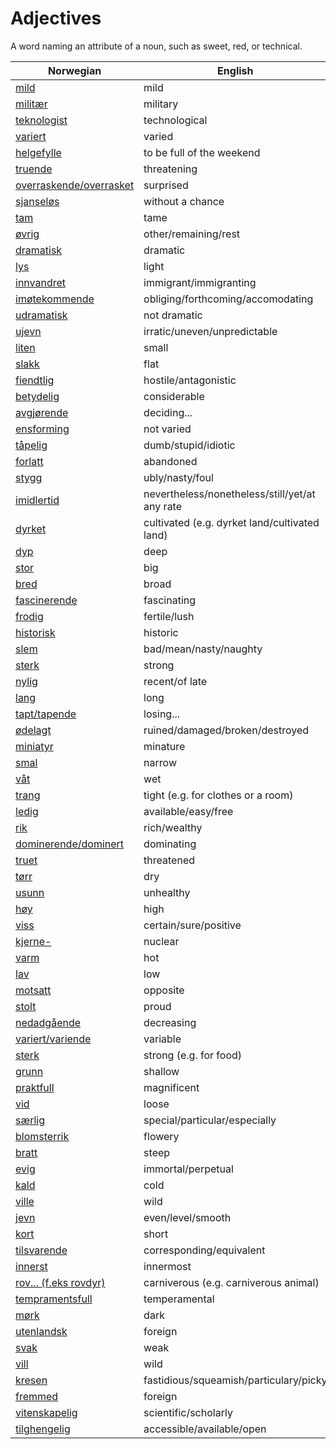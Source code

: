 # Adjectives

A word naming an attribute of a noun, such as sweet, red, or technical.

| Norwegian | English |
| --- | --- |
| [mild](https://www.ordnett.no/search?language=no&phrase=mild) | mild |
| [militær](https://www.ordnett.no/search?language=no&phrase=militær) | military |
| [teknologist](https://www.ordnett.no/search?language=no&phrase=teknologist) | technological |
| [variert](https://www.ordnett.no/search?language=no&phrase=variert) | varied |
| [helgefylle](https://www.ordnett.no/search?language=no&phrase=helgefylle) | to be full of the weekend |
| [truende](https://www.ordnett.no/search?language=no&phrase=truende) | threatening |
| [overraskende/overrasket](https://www.ordnett.no/search?language=no&phrase=overraskende/overrasket) | surprised |
| [sjanseløs](https://www.ordnett.no/search?language=no&phrase=sjanseløs) | without a chance |
| [tam](https://www.ordnett.no/search?language=no&phrase=tam) | tame |
| [øvrig](https://www.ordnett.no/search?language=no&phrase=øvrig) | other/remaining/rest |
| [dramatisk](https://www.ordnett.no/search?language=no&phrase=dramatisk) | dramatic |
| [lys](https://www.ordnett.no/search?language=no&phrase=lys) | light |
| [innvandret](https://www.ordnett.no/search?language=no&phrase=innvandret) | immigrant/immigranting |
| [imøtekommende](https://www.ordnett.no/search?language=no&phrase=imøtekommende) | obliging/forthcoming/accomodating |
| [udramatisk](https://www.ordnett.no/search?language=no&phrase=udramatisk) | not dramatic |
| [ujevn](https://www.ordnett.no/search?language=no&phrase=ujevn) | irratic/uneven/unpredictable |
| [liten](https://www.ordnett.no/search?language=no&phrase=liten) | small |
| [slakk](https://www.ordnett.no/search?language=no&phrase=slakk) | flat |
| [fiendtlig](https://www.ordnett.no/search?language=no&phrase=fiendtlig) | hostile/antagonistic |
| [betydelig](https://www.ordnett.no/search?language=no&phrase=betydelig) | considerable |
| [avgjørende](https://www.ordnett.no/search?language=no&phrase=avgjørende) | deciding... |
| [ensforming](https://www.ordnett.no/search?language=no&phrase=ensforming) | not varied |
| [tåpelig](https://www.ordnett.no/search?language=no&phrase=tåpelig) | dumb/stupid/idiotic |
| [forlatt](https://www.ordnett.no/search?language=no&phrase=forlatt) | abandoned |
| [stygg](https://www.ordnett.no/search?language=no&phrase=stygg) | ubly/nasty/foul |
| [imidlertid](https://www.ordnett.no/search?language=no&phrase=imidlertid) | nevertheless/nonetheless/still/yet/at any rate |
| [dyrket](https://www.ordnett.no/search?language=no&phrase=dyrket) | cultivated (e.g. dyrket land/cultivated land) |
| [dyp](https://www.ordnett.no/search?language=no&phrase=dyp) | deep |
| [stor](https://www.ordnett.no/search?language=no&phrase=stor) | big |
| [bred](https://www.ordnett.no/search?language=no&phrase=bred) | broad |
| [fascinerende](https://www.ordnett.no/search?language=no&phrase=fascinerende) | fascinating |
| [frodig](https://www.ordnett.no/search?language=no&phrase=frodig) | fertile/lush |
| [historisk](https://www.ordnett.no/search?language=no&phrase=historisk) | historic |
| [slem](https://www.ordnett.no/search?language=no&phrase=slem) | bad/mean/nasty/naughty |
| [sterk](https://www.ordnett.no/search?language=no&phrase=sterk) | strong |
| [nylig](https://www.ordnett.no/search?language=no&phrase=nylig) | recent/of late |
| [lang](https://www.ordnett.no/search?language=no&phrase=lang) | long |
| [tapt/tapende](https://www.ordnett.no/search?language=no&phrase=tapt/tapende) | losing... |
| [ødelagt](https://www.ordnett.no/search?language=no&phrase=ødelagt) | ruined/damaged/broken/destroyed |
| [miniatyr](https://www.ordnett.no/search?language=no&phrase=miniatyr) | minature |
| [smal](https://www.ordnett.no/search?language=no&phrase=smal) | narrow |
| [våt](https://www.ordnett.no/search?language=no&phrase=våt) | wet |
| [trang](https://www.ordnett.no/search?language=no&phrase=trang) | tight (e.g. for clothes or a room) |
| [ledig](https://www.ordnett.no/search?language=no&phrase=ledig) | available/easy/free |
| [rik](https://www.ordnett.no/search?language=no&phrase=rik) | rich/wealthy |
| [dominerende/dominert](https://www.ordnett.no/search?language=no&phrase=dominerende/dominert) | dominating |
| [truet](https://www.ordnett.no/search?language=no&phrase=truet) | threatened |
| [tørr](https://www.ordnett.no/search?language=no&phrase=tørr) | dry |
| [usunn](https://www.ordnett.no/search?language=no&phrase=usunn) | unhealthy |
| [høy](https://www.ordnett.no/search?language=no&phrase=høy) | high |
| [viss](https://www.ordnett.no/search?language=no&phrase=viss) | certain/sure/positive |
| [kjerne-](https://www.ordnett.no/search?language=no&phrase=kjerne-) | nuclear |
| [varm](https://www.ordnett.no/search?language=no&phrase=varm) | hot |
| [lav](https://www.ordnett.no/search?language=no&phrase=lav) | low |
| [motsatt](https://www.ordnett.no/search?language=no&phrase=motsatt) | opposite |
| [stolt](https://www.ordnett.no/search?language=no&phrase=stolt) | proud |
| [nedadgående](https://www.ordnett.no/search?language=no&phrase=nedadgående) | decreasing |
| [variert/variende](https://www.ordnett.no/search?language=no&phrase=variert/variende) | variable |
| [sterk](https://www.ordnett.no/search?language=no&phrase=sterk) | strong (e.g. for food) |
| [grunn](https://www.ordnett.no/search?language=no&phrase=grunn) | shallow |
| [praktfull](https://www.ordnett.no/search?language=no&phrase=praktfull) | magnificent |
| [vid](https://www.ordnett.no/search?language=no&phrase=vid) | loose |
| [særlig](https://www.ordnett.no/search?language=no&phrase=særlig) | special/particular/especially |
| [blomsterrik](https://www.ordnett.no/search?language=no&phrase=blomsterrik) | flowery |
| [bratt](https://www.ordnett.no/search?language=no&phrase=bratt) | steep |
| [evig](https://www.ordnett.no/search?language=no&phrase=evig) | immortal/perpetual |
| [kald](https://www.ordnett.no/search?language=no&phrase=kald) | cold |
| [ville](https://www.ordnett.no/search?language=no&phrase=ville) | wild |
| [jevn](https://www.ordnett.no/search?language=no&phrase=jevn) | even/level/smooth |
| [kort](https://www.ordnett.no/search?language=no&phrase=kort) | short |
| [tilsvarende](https://www.ordnett.no/search?language=no&phrase=tilsvarende) | corresponding/equivalent |
| [innerst](https://www.ordnett.no/search?language=no&phrase=innerst) | innermost |
| [rov... (f.eks rovdyr)](https://www.ordnett.no/search?language=no&phrase=rov...%20(f.eks%20rovdyr)) | carniverous (e.g. carniverous animal) |
| [tempramentsfull](https://www.ordnett.no/search?language=no&phrase=tempramentsfull) | temperamental |
| [mørk](https://www.ordnett.no/search?language=no&phrase=mørk) | dark |
| [utenlandsk](https://www.ordnett.no/search?language=no&phrase=utenlandsk) | foreign |
| [svak](https://www.ordnett.no/search?language=no&phrase=svak) | weak |
| [vill](https://www.ordnett.no/search?language=no&phrase=vill) | wild |
| [kresen](https://www.ordnett.no/search?language=no&phrase=kresen) | fastidious/squeamish/particulary/picky |
| [fremmed](https://www.ordnett.no/search?language=no&phrase=fremmed) | foreign |
| [vitenskapelig](https://www.ordnett.no/search?language=no&phrase=vitenskapelig) | scientific/scholarly |
| [tilghengelig](https://www.ordnett.no/search?language=no&phrase=tilghengelig) | accessible/available/open |

